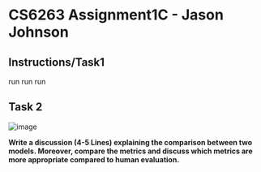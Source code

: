 # CS6263 Assignment1C - Jason Johnson
## Instructions/Task1
run run run

## Task 2
![image](https://github.com/jasonjay86/CS6263Assignment1C/assets/65077765/30b5b9fb-736f-43f0-8fd0-26e58f8f736f)

**Write a discussion (4-5 Lines) explaining the comparison between two models. Moreover, compare the metrics and discuss which metrics are more appropriate compared to human evaluation.**

